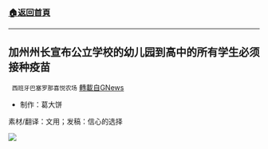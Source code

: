 ###  [:house:返回首頁](https://github.com/ourhimalayas/txt)
---


## 加州州长宣布公立学校的幼儿园到高中的所有学生必须接种疫苗
` 西班牙巴塞罗那喜悦农场` [轉載自GNews](https://gnews.org/zh-hans/1568837/)

- 制作：葛大饼


素材/翻译：文用；发稿：信心的选择

![](https://assets.gnews.org/wp-content/uploads/2021/09/GNEWS_CH.-1-1.jpeg)
